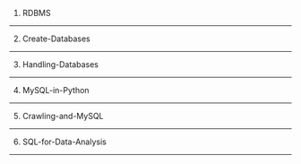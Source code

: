 1. RDBMS
----------------------------


2. Create-Databases  
----------------------------


3. Handling-Databases  
----------------------------

4. MySQL-in-Python  
----------------------------


5. Crawling-and-MySQL  
----------------------------


6. SQL-for-Data-Analysis  
----------------------------

